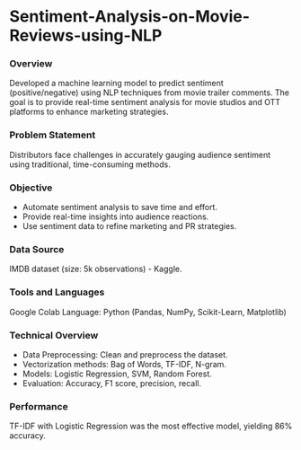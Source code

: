 # Sentiment-Analysis-on-Movie-Reviews-using-NLP

### Overview
Developed a machine learning model to predict sentiment (positive/negative) using NLP techniques from movie trailer comments. The goal is to provide real-time sentiment analysis for movie studios and OTT platforms to enhance marketing strategies.

### Problem Statement
Distributors face challenges in accurately gauging audience sentiment using traditional, time-consuming methods.

### Objective
- Automate sentiment analysis to save time and effort.
- Provide real-time insights into audience reactions.
- Use sentiment data to refine marketing and PR strategies.

### Data Source
IMDB dataset (size: 5k observations) - Kaggle.

### Tools and Languages
Google Colab
Language: Python (Pandas, NumPy, Scikit-Learn, Matplotlib)

### Technical Overview
- Data Preprocessing: Clean and preprocess the dataset.
- Vectorization methods: Bag of Words, TF-IDF, N-gram.
- Models: Logistic Regression, SVM, Random Forest.
- Evaluation: Accuracy, F1 score, precision, recall.

### Performance 
TF-IDF with Logistic Regression was the most effective model, yielding 86% accuracy.

